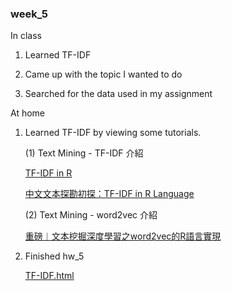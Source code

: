 ### week_5

In class

1. Learned TF-IDF

2. Came up with the topic I wanted to do
  
2. Searched for the data used in my assignment
  
  
At home

1. Learned TF-IDF by viewing some tutorials.
  
   (1) Text Mining - TF-IDF 介紹
   
      [TF-IDF in R](http://www.cc.ntu.edu.tw/chinese/epaper/0031/20141220_3103.html)
      
      [中文文本探勘初探：TF-IDF in R Language](http://mropengate.blogspot.tw/2016/04/tf-idf-in-r-language.html)
   
   (2) Text Mining - word2vec 介紹
   
      [重磅︱文本挖掘深度學習之word2vec的R語言實現](https://blog.csdn.net/sinat_26917383/article/details/51319312)

      
2. Finished hw_5

    [TF-IDF.html](https://goodjob0823.github.io/CSX_RProject_Fall_2018/week_5/hw_5/hw_5_TF-IDF/TF-IDF.html)
